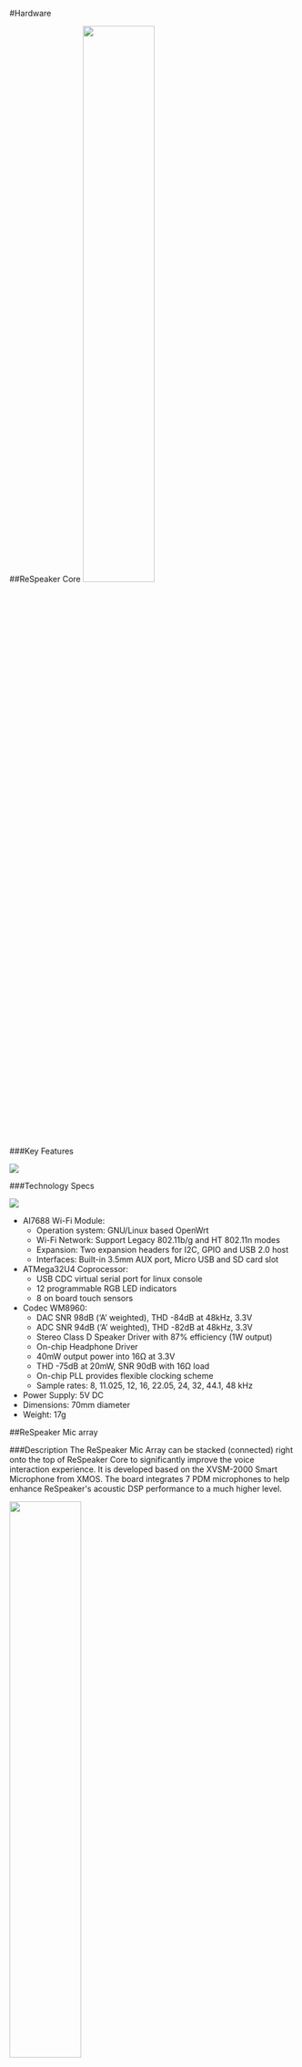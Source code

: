 #Hardware

##ReSpeaker Core
<img src="https://statics3.seeedstudio.com/seeed/img/2016-09/EYmleODafL5rcUKhEV5FRzgO.jpg" 
width="50%" height="50%">

###Key Features

![](https://www.seeedstudio.com/upload/image/20161011/1476169138612844.jpg)

###Technology Specs

![](https://www.seeedstudio.com/upload/image/20161010/1476090344476240.jpg)

- AI7688 Wi-Fi Module:
  - Operation system: GNU/Linux based OpenWrt
  - Wi-Fi Network: Support Legacy 802.11b/g and HT 802.11n modes
  - Expansion: Two expansion headers for I2C, GPIO and USB 2.0 host
  - Interfaces: Built-in 3.5mm AUX port, Micro USB and SD card slot
- ATMega32U4 Coprocessor:
  - USB CDC virtual serial port for linux console
  - 12 programmable RGB LED indicators
  - 8 on board touch sensors
- Codec WM8960:
  - DAC SNR 98dB (‘A’ weighted), THD -84dB at 48kHz, 3.3V  
  - ADC SNR 94dB (‘A’ weighted), THD -82dB at 48kHz, 3.3V  
  - Stereo Class D Speaker Driver with 87% efficiency (1W output)  
  - On-chip Headphone Driver  
  - 40mW output power into 16Ω at 3.3V  
  - THD -75dB at 20mW, SNR 90dB with 16Ω load  
  - On-chip PLL provides flexible clocking scheme  
  - Sample rates: 8, 11.025, 12, 16, 22.05, 24, 32, 44.1, 48 kHz
- Power Supply: 5V DC  
- Dimensions: 70mm diameter  
- Weight: 17g 



##ReSpeaker Mic array

###Description
The ReSpeaker Mic Array can be stacked (connected) right onto the top of ReSpeaker Core to significantly improve the voice interaction experience. It is developed based on the XVSM-2000 Smart Microphone from XMOS. The board integrates 7 PDM microphones to help enhance ReSpeaker's acoustic DSP performance to a much higher level.

<img src="https://statics3.seeedstudio.com/seeed/img/2016-09/Eb4RjfA2jaWSQn6h1nEN4JNe.jpg" 
width="50%" height="50%">

###Key Features

- Far-field Voice Capture
- Acoustic Source Localization
- Beamforming
- Noise Suppression
- De-reverberation
- Acoustic Echo Cancellation

###Technology Specs

![](https://www.seeedstudio.com/upload/image/20161010/1476085761315357.jpg)

- XVSM-2000 with 16 cores inside:
  - 16 real-time logical cores on 2 xCore tiles.
  - Cores share up to 2000 MIPS in dual issue mode.
  - 512KB internal single-cycle SRAM and 2MB built-in flash. 
  - 16KB internal OTP (max 8KB per tile),
  - USB PHY, fully compliant with USB 2.0 specification.
  - Programmable I/O.
  - Supply DFU Mode.
- 7 Digital Microphones: 
  - far field voice recognition or sound localization usefulness.
  - ST MP34DT01-M.
  - -26 dBFS sensitivity.
  - 120 dBSPL acoustic overload point.
  - 61 dB signal-to-noise ratio.
  - Omnidirectional sensitivity.
  - PDM output.
- 12 RGB LEDs: 
  - 256 levels brightness.
  - 800kHz line data transmission.
- Audio output: 
  - On board 3.5mm Aux output.
  - Cirrus DAC CS43L32.
  - 24 or 16bit 16kHz stereo output.
  - 88 mW Power Into Stereo 16 Ω @ 2.5 V.
- Clock Sync：
  - On board PLL.
  - Programmable sample clock for DAC,MIC.
	(Disable if DSP is used in XVSM-2000).
- Power supply: 
  - 5V supply from Micro USB or expansion header. 
- Size: 
  - Diameter 70mm.
- Weight: 
  - 15.25g

##ReSpeaker Grove Extension Board

###Description
The Grove extension board can be stacked (connected) right onto the top of ReSpeaker Mic Array. It brings even more possibilities as you can connect various Grove sensors and actuators to extend ReSpeaker’s capabilities. The board provides up to 10 Grove ports for interfacing with a range of plug-n-play Grove sensors and actuators.

<img src="https://statics3.seeedstudio.com/seeed/img/2016-09/JUrDDjfUKYhMjGZRszWnZ9U8.jpg" 
width="50%" height="50%">

###Key Features

- Up to 10 Grove Ports

- Stackable with ReSpeaker Core and ReSpeaker Mic Array

###Technology Specs

![](https://www.seeedstudio.com/upload/image/20161010/1476086262368352.jpg)

- Grove Ports: 10
- Digital I/Os: 3
- Analog I/Os: 4
- I2C Interface: 2
- UART: 1
- Dimensions: 70mm (Diameter)
- Weight: 15.25g


#Software

##OpenWrt

<img src="https://github.com/jerryyip/respeakerwikitest/blob/master/img/openwrtlogo.png?raw=true" 
width="50%" height="50%">

ReSpeaker runs a distribution of Linux called [OpenWrt](https://openwrt.org/) on AI7688 Wi-Fi Module.
type something here

##Arduino

<img src="https://github.com/jerryyip/respeakerwikitest/blob/master/img/arduinoide.png?raw=true" 
width="50%" height="50%">

The ATMega32U4 Coprocessor on ReSpeaker is programmed using the [Arduino Software(IDE) 1.6.8+](https://www.arduino.cc/en/Main/Software). 
